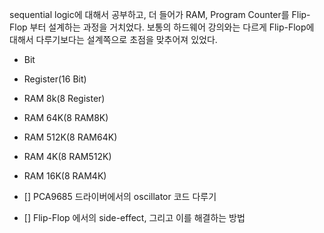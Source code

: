 sequential logic에 대해서 공부하고, 더 들어가 RAM, Program Counter를 Flip-Flop 부터 설계하는 과정을 거치었다.
보통의 하드웨어 강의와는 다르게 Flip-Flop에 대해서 다루기보다는 설계쪽으로 초점을 맞추어져 있었다.  

- Bit  
- Register(16 Bit)    
- RAM 8k(8 Register)  
- RAM 64K(8 RAM8K)  
- RAM 512K(8 RAM64K)  
- RAM 4K(8 RAM512K)  
- RAM 16K(8 RAM4K)  
 
 
 - [] PCA9685 드라이버에서의 oscillator 코드 다루기  
 - [] Flip-Flop 에서의 side-effect, 그리고 이를 해결하는 방법  
